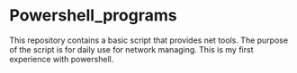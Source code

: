 # Powershell_programs
This repository contains a basic script that provides net tools. 
The purpose of the script is for daily use for network managing. 
This is my first experience with powershell.
